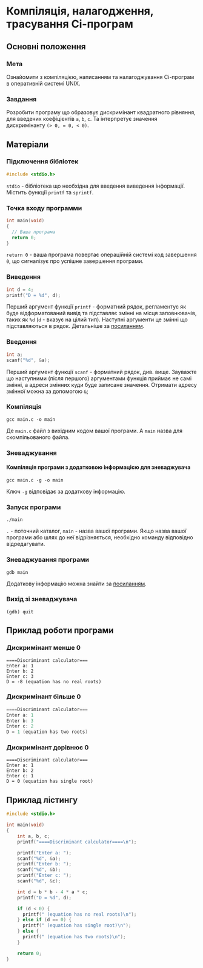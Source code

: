 # Компіляція, налагодження, трасування Сі-програм

## Основні положення

### Мета
Ознайомити з компіляцією, написанням та нала­годжування Сі-програм в оперативній системі UNIX.

### Завдання
Розробити програму що образовує дискримінант квадратного рівняння, для введених коефіцієнтів `a`, `b`, `c`. Та інтерпретує значення дискримінанту `(> 0, = 0, < 0)`.

## Матеріали

### Підключення бібліотек
```c
#include <stdio.h>
```

`stdio` - бібліотека що необхідна для введення виведення інформації. Містить функції `printf` та `sprintf`.

### Точка входу программи
```c
int main(void)
{
  // Ваша програма
  return 0;
}
```

`return 0` - ваша програма повертає операційній системі код завершення `0`, що сигналізує про успішне завершення програми.

### Виведення
```c
int d = 4;
printf("D = %d", d);
```

Перший аргумент функції `printf` - форматний рядок, регламентує як буде відформатований вивід та підставляє змінні на місця заповнювачів, таких як `%d` (`d` - вказує на цілий тип).
Наступні аргументи це змінні що підставляються в рядок.
Детальніше за [посиланням](https://en.wikipedia.org/wiki/Printf_format_string).

### Введення
```c
int a;
scanf("%d", &a);
```

Перший аргумент функції `scanf` - форматний рядок, див. вище.
Зауважте що наступними (після першого) аргументами функція приймає не самі змінні, а адреси змінних куди буде записане значення. Отримати адресу змінної можна за допомогою `&`;

### Компіляція
```
gcc main.c -o main
```
Де `main.c` файл з вихідним кодом вашої програми. А `main` назва для скомпільованого файла.

### Зневаджування

#### Компіляція програми з додатковою інформацією для зневаджувача
```
gcc main.c -g -o main
```
Ключ `-g` відповідає за додаткову інформацію.

### Запуск програми
```
./main
```
`.` - поточний каталог, `main` - назва вашої програми.
Якщо назва вашої програми або шлях до неї відрізняється, необхідно команду відповідно відредагувати.

### Зневаджування програми
```
gdb main
```
Додаткову інформацію можна знайти за [посиланням](https://uk.wikipedia.org/wiki/GNU_Debugger).

### Вихід зі зневаджувача
```
(gdb) quit
```

## Приклад роботи програми

### Дискримінант менше 0
```
====Discriminant calculator===
Enter a: 1
Enter b: 2
Enter c: 3
D = -8 (equation has no real roots)
```

### Дискримінант більше 0
```c
====Discriminant calculator===
Enter a: 1
Enter b: 3
Enter c: 2
D = 1 (equation has two roots)
```

### Дискримінант дорівнює 0
```
====Discriminant calculator===
Enter a: 1
Enter b: 2
Enter c: 1
D = 0 (equation has single root)
```

## Приклад лістингу
```c
#include <stdio.h>

int main(void)
{
    int a, b, c;
    printf("====Discriminant calculator====\n");

    printf("Enter a: ");
    scanf("%d", &a);
    printf("Enter b: ");
    scanf("%d", &b);
    printf("Enter c: ");
    scanf("%d", &c);

    int d = b * b - 4 * a * c;
    printf("D = %d", d);

    if (d < 0) {
      printf(" (equation has no real roots)\n");
    } else if (d == 0) {
      printf(" (equation has single root)\n");
    } else {
      printf(" (equation has two roots)\n");
    }

    return 0;
}
```
